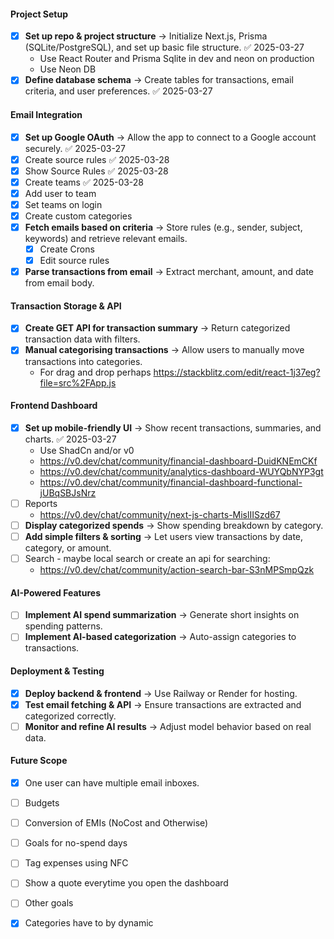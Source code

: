 
#### **Project Setup**  
- [x] **Set up repo & project structure** → Initialize Next.js, Prisma (SQLite/PostgreSQL), and set up basic file structure. ✅ 2025-03-27
	- Use React Router and Prisma Sqlite in dev and neon on production
	- Use Neon DB
- [x] **Define database schema** → Create tables for transactions, email criteria, and user preferences. ✅ 2025-03-27

#### **Email Integration**  
- [x] **Set up Google OAuth** → Allow the app to connect to a Google account securely. ✅ 2025-03-27
- [x] Create source rules ✅ 2025-03-28
- [x] Show Source Rules ✅ 2025-03-28
- [x] Create teams ✅ 2025-03-28
- [x] Add user to team
- [x] Set teams on login
- [x] Create custom categories
- [x] **Fetch emails based on criteria** → Store rules (e.g., sender, subject, keywords) and retrieve relevant emails.  
	- [x] Create Crons
	- [x] Edit source rules
- [x] **Parse transactions from email** → Extract merchant, amount, and date from email body.  
#### **Transaction Storage & API**  
- [x] **Create GET API for transaction summary** → Return categorized transaction data with filters.  
- [x] **Manual categorising transactions** → Allow users to manually move transactions into categories.  
	- For drag and drop perhaps https://stackblitz.com/edit/react-1j37eg?file=src%2FApp.js
	
#### **Frontend Dashboard**  
- [x] **Set up mobile-friendly UI** → Show recent transactions, summaries, and charts. ✅ 2025-03-27
	- Use ShadCn and/or v0
	- https://v0.dev/chat/community/financial-dashboard-DuidKNEmCKf
	- https://v0.dev/chat/community/analytics-dashboard-WUYQbNYP3gt
	- https://v0.dev/chat/community/financial-dashboard-functional-jUBqSBJsNrz
- [ ] Reports
	- https://v0.dev/chat/community/next-js-charts-MislIISzd67
- [ ] **Display categorized spends** → Show spending breakdown by category.  
- [ ] **Add simple filters & sorting** → Let users view transactions by date, category, or amount.  
- [ ] Search - maybe local search or create an api for searching:
	- https://v0.dev/chat/community/action-search-bar-S3nMPSmpQzk

#### **AI-Powered Features**  
- [ ] **Implement AI spend summarization** → Generate short insights on spending patterns.  
- [ ] **Implement AI-based categorization** → Auto-assign categories to transactions.  

#### **Deployment & Testing**  
- [x] **Deploy backend & frontend** → Use Railway or Render for hosting.
- [x] **Test email fetching & API** → Ensure transactions are extracted and categorized correctly.  
- [ ] **Monitor and refine AI results** → Adjust model behavior based on real data.  

#### Future Scope
- [x] One user can have multiple email inboxes.
- [ ] Budgets
- [ ] Conversion of EMIs (NoCost and Otherwise)
- [ ] Goals for no-spend days
- [ ] Tag expenses using NFC
- [ ] Show a quote everytime you open the dashboard
- [ ] Other goals
- [x] Categories have to by dynamic


